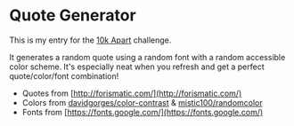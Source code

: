 # Quote Generator

This is my entry for the [10k Apart](https://a-k-apart.com/) challenge.

It generates a random quote using a random font with a random accessible color scheme. It's especially neat when you refresh and get a perfect quote/color/font combination!

- Quotes from [http://forismatic.com/](http://forismatic.com/)
- Colors from [davidgorges/color-contrast](https://github.com/davidgorges/color-contrast-php) & [mistic100/randomcolor](https://github.com/mistic100/RandomColor.php)
- Fonts from [https://fonts.google.com/](https://fonts.google.com/)
